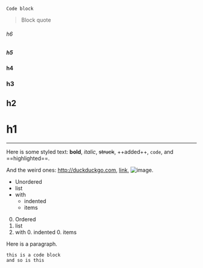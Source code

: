     Code block

> Block quote

###### h6

##### h5

#### h4

### h3

## h2

# h1

- - -

Here is some styled text: **bold**, _italic_, ~~struck~~, ++added++,
`code`, and ==highlighted==.

And the weird ones: <http://duckduckgo.com>, [link](https://duckduckgo.com),
![image](./img.jpg).

- Unordered
- list
- with
    - indented
    - items

0. Ordered
0. list
0. with
    0. indented
    0. items

Here is a paragraph.

    this is a code block
    and so is this
